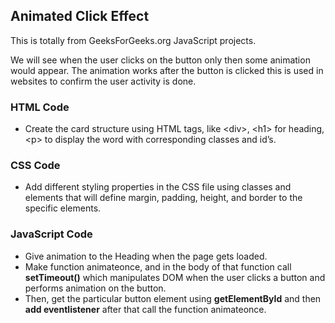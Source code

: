 ## Animated Click Effect

This is totally from GeeksForGeeks.org JavaScript projects.
<br />

We will see when the user clicks on the button only then some animation would appear. The animation works after the button is clicked this is used in websites to confirm the user activity is done.
<br />

### HTML Code

- Create the card structure using HTML tags, like \<div\>, \<h1\> for heading, \<p\> to display the word with corresponding classes and id’s.

### CSS Code

- Add different styling properties in the CSS file using classes and elements that will define margin, padding, height, and border to the specific elements.

### JavaScript Code

- Give animation to the Heading when the page gets loaded.
- Make function animateonce, and in the body of that function call **setTimeout()** which manipulates DOM when the user clicks a button and performs animation on the button.
- Then, get the particular button element using **getElementById** and then **add eventlistener** after that call the function animateonce.
